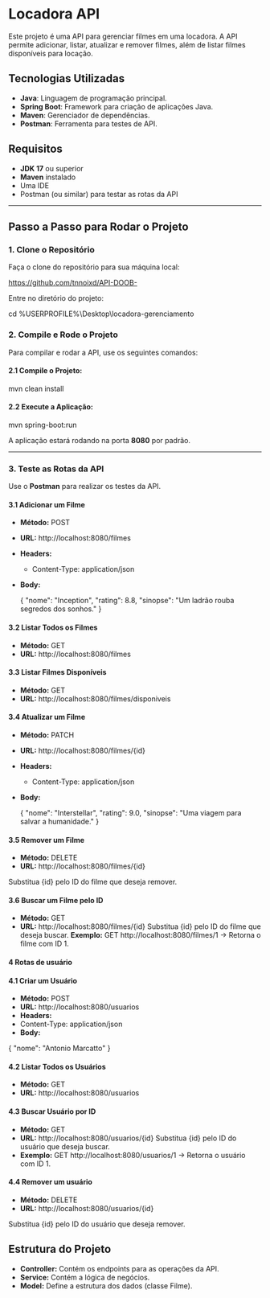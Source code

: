 # Locadora API

Este projeto é uma API para gerenciar filmes em uma locadora. A API permite adicionar, listar, atualizar e remover filmes, além de listar filmes disponíveis para locação.

## Tecnologias Utilizadas

- **Java**: Linguagem de programação principal.
- **Spring Boot**: Framework para criação de aplicações Java.
- **Maven**: Gerenciador de dependências.
- **Postman**: Ferramenta para testes de API.

## Requisitos

- **JDK 17** ou superior
- **Maven** instalado
- Uma IDE
- Postman (ou similar) para testar as rotas da API

---

## Passo a Passo para Rodar o Projeto

### 1. Clone o Repositório

Faça o clone do repositório para sua máquina local:


https://github.com/tnnoixd/API-DOOB-


Entre no diretório do projeto:


cd %USERPROFILE%\Desktop\locadora-gerenciamento




### 2. Compile e Rode o Projeto

Para compilar e rodar a API, use os seguintes comandos:

#### 2.1 Compile o Projeto:


mvn clean install


#### 2.2 Execute a Aplicação:


mvn spring-boot:run


A aplicação estará rodando na porta **8080** por padrão.

---

### 3. Teste as Rotas da API

Use o **Postman** para realizar os testes da API.

#### 3.1 Adicionar um Filme

- **Método:** POST
- **URL:** http://localhost:8080/filmes
- **Headers:**
  - Content-Type: application/json
- **Body:**

  {
      "nome": "Inception",
      "rating": 8.8,
      "sinopse": "Um ladrão rouba segredos dos sonhos."
  }


#### 3.2 Listar Todos os Filmes

- **Método:** GET
- **URL:** http://localhost:8080/filmes

#### 3.3 Listar Filmes Disponíveis

- **Método:** GET
- **URL:** http://localhost:8080/filmes/disponiveis

#### 3.4 Atualizar um Filme

- **Método:** PATCH
- **URL:** http://localhost:8080/filmes/{id}
- **Headers:**
  - Content-Type: application/json
- **Body:**

  {
      "nome": "Interstellar",
      "rating": 9.0,
      "sinopse": "Uma viagem para salvar a humanidade."
  }


#### 3.5 Remover um Filme

- **Método:** DELETE
- **URL:** http://localhost:8080/filmes/{id}

Substitua {id} pelo ID do filme que deseja remover.


#### 3.6 Buscar um Filme pelo ID
- **Método:** GET
- **URL:** http://localhost:8080/filmes/{id}
Substitua {id} pelo ID do filme que deseja buscar.
**Exemplo:**
GET http://localhost:8080/filmes/1 → Retorna o filme com ID 1.


#### 4 Rotas de usuário

#### 4.1 Criar um Usuário

- **Método:** POST
- **URL:** http://localhost:8080/usuarios
- **Headers:**
 - Content-Type: application/json
- **Body:**

{
    "nome": "Antonio Marcatto"
}

#### 4.2 Listar Todos os Usuários

- **Método:** GET
- **URL:** http://localhost:8080/usuarios

#### 4.3 Buscar Usuário por ID

- **Método:** GET
- **URL:** http://localhost:8080/usuarios/{id}
Substitua {id} pelo ID do usuário que deseja buscar.
- **Exemplo:**
GET http://localhost:8080/usuarios/1 → Retorna o usuário com ID 1.

#### 4.4 Remover um usuário

- **Método:** DELETE
- **URL:** http://localhost:8080/usuarios/{id}

Substitua {id} pelo ID do usuário que deseja remover.

## Estrutura do Projeto

- **Controller:** Contém os endpoints para as operações da API.
- **Service:** Contém a lógica de negócios.
- **Model:** Define a estrutura dos dados (classe Filme).


